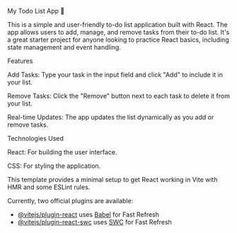 

My Todo List App 📝

This is a simple and user-friendly to-do list application built with React. The app allows users to add, manage, and remove tasks from their to-do list. 
It's a great starter project for anyone looking to practice React basics, including state management and event handling.

Features

Add Tasks: Type your task in the input field and click "Add" to include it in your list.

Remove Tasks: Click the "Remove" button next to each task to delete it from your list.

Real-time Updates: The app updates the list dynamically as you add or remove tasks.

Technologies Used

React: For building the user interface.

CSS: For styling the application.





This template provides a minimal setup to get React working in Vite with HMR and some ESLint rules.

Currently, two official plugins are available:

- [@vitejs/plugin-react](https://github.com/vitejs/vite-plugin-react/blob/main/packages/plugin-react/README.md) uses [Babel](https://babeljs.io/) for Fast Refresh
- [@vitejs/plugin-react-swc](https://github.com/vitejs/vite-plugin-react-swc) uses [SWC](https://swc.rs/) for Fast Refresh
